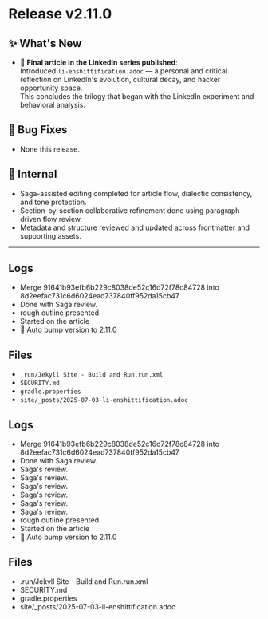 # Release v2.11.0

## ✨ What's New

- 📘 **Final article in the LinkedIn series published**:  
  Introduced `li-enshittification.adoc` — a personal and critical reflection on LinkedIn's evolution, cultural decay, and hacker opportunity space.  
  This concludes the trilogy that began with the LinkedIn experiment and behavioral analysis.

## 🐛 Bug Fixes

- None this release.

## 🔬 Internal

- Saga-assisted editing completed for article flow, dialectic consistency, and tone protection.
- Section-by-section collaborative refinement done using paragraph-driven flow review.
- Metadata and structure reviewed and updated across frontmatter and supporting assets.

---

## Logs

- Merge 91641b93efb6b229c8038de52c16d72f78c84728 into 8d2eefac731c6d6024ead737840ff952da15cb47
- Done with Saga review.
- rough outline presented.
- Started on the article
- 🔼 Auto bump version to 2.11.0

## Files

- `.run/Jekyll Site - Build and Run.run.xml`
- `SECURITY.md`
- `gradle.properties`
- `site/_posts/2025-07-03-li-enshittification.adoc`


## Logs

- Merge 91641b93efb6b229c8038de52c16d72f78c84728 into 8d2eefac731c6d6024ead737840ff952da15cb47
- Done with Saga review.
- Saga's review.
- Saga's review.
- Saga's review.
- Saga's review.
- Saga's review.
- Saga's review.
- rough outline presented.
- Started on the article
- 🔼 Auto bump version to 2.11.0


## Files

- .run/Jekyll Site - Build and Run.run.xml
- SECURITY.md
- gradle.properties
- site/_posts/2025-07-03-li-enshittification.adoc

